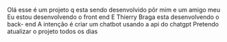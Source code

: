 Olá esse é um projeto q esta sendo desenvolvido pôr mim e um amigo meu
Eu estou desenvolvendo o front end
E Thierry Braga esta desenvolvendo o back- end
A intenção é criar um chatbot usando a api do chatgpt
Pretendo atualizar o projeto todos os dias 
